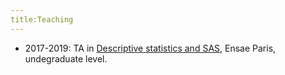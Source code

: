 ```yaml
---
title:Teaching
---
```


* 2017-2019: TA in [Descriptive statistics and SAS](https://www.ensae.fr/courses/statistique-descriptive/), Ensae Paris, undegraduate level.
